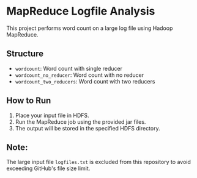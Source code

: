 # MapReduce Logfile Analysis

This project performs word count on a large log file using Hadoop MapReduce.

## Structure

- `wordcount`: Word count with single reducer
- `wordcount_no_reducer`: Word count with no reducer
- `wordcount_two_reducers`: Word count with two reducers

## How to Run

1. Place your input file in HDFS.
2. Run the MapReduce job using the provided jar files.
3. The output will be stored in the specified HDFS directory.

## Note:
The large input file `logfiles.txt` is excluded from this repository to avoid exceeding GitHub's file size limit.
